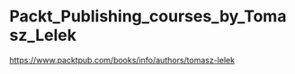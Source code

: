 # Packt_Publishing_courses_by_Tomasz_Lelek
https://www.packtpub.com/books/info/authors/tomasz-lelek
